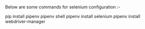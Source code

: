 Below are some commands for selenium configuration :-

pip install pipenv
pipenv shell 
pipenv install selenium
pipenv install webdriver-manager
